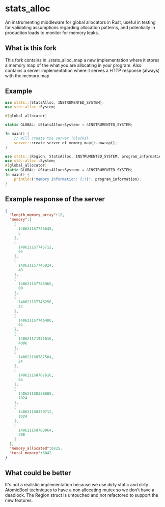 # stats_alloc

An instrumenting middleware for global allocators in Rust, useful in testing
for validating assumptions regarding allocation patterns, and potentially in
production loads to monitor for memory leaks.


## What is this fork

This fork contains in ./stats_alloc_map a new implementation where it stores a memory map of the what you are allocating in your program.
Also contains a server implementation where it serves a HTTP response (always) with the memory map.

## Example

```rust
use stats::{StatsAlloc, INSTRUMENTED_SYSTEM};
use std::alloc::System;

#[global_allocator]

static GLOBAL: &StatsAlloc<System> = &INSTRUMENTED_SYSTEM;

fn main() {
    // Will create the server (blocks)
    server::create_server_of_memory_map().unwrap();
}
```


```rust
use stats::{Region, StatsAlloc, INSTRUMENTED_SYSTEM, program_information};
use std::alloc::System;
#[global_allocator]
static GLOBAL: &StatsAlloc<System> = &INSTRUMENTED_SYSTEM;
fn main() {
    println!("Memory information: {:?}", program_information);
}
```

## Example response of the server
```json
{
  "length_memory_array":12,
  "memory":[
    [
      140621167745648,
      5
    ],
    [
      140621167745712,
      64
    ],
    [
      140621167745824,
      48
    ],
    [
      140621167745968,
      80
    ],
    [
      140621167746256,
      24
    ],
    [
      140621167746480,
      64
    ],
    [
      140621171951616,
      4096
    ],
    [
      140621168787584,
      24
    ],
    [
      140621168787616,
      64
    ],
    [
      140621180338688,
      1024
    ],
    [
      140621180339712,
      1024
    ],
    [
      140621168788064,
      308
    ]
  ],
  "memory_allocated":6825,
  "total_memory":6842
}
```

## What could be better
It's not a realistic implementation because we use dirty static and dirty AtomicBool techniques to have a non allocating mutex so we don't have a deadlock.
The Region struct is untouched and not refactored to support the new features.
